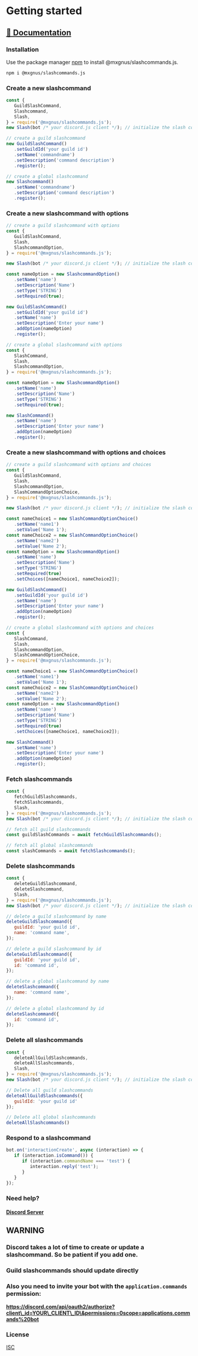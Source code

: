 # Getting started

## [📝 Documentation](https://slashcommands.mxgnus.de)

### Installation

Use the package manager [npm](https://nodejs.org/en/download/) to install @mxgnus/slashcommands.js.

```bash
npm i @mxgnus/slashcommands.js
```

### Create a new slashcommand

```javascript
const {
   GuildSlashCommand,
   Slashcommand,
   Slash,
} = require('@mxgnus/slashcommands.js');
new Slash(bot /* your discord.js client */); // initialize the slash command

// create a guild slashcommand
new GuildSlashCommand()
   .setGuildId('your guild id')
   .setName('commandname')
   .setDescription('command description')
   .register();

// create a global slashcommand
new Slashcommand()
   .setName('commandname')
   .setDescription('command description')
   .register();
```

### Create a new slashcommand with options

```javascript
// create a guild slashcommand with options
const {
   GuildSlashCommand,
   Slash,
   SlashcommandOption,
} = require('@mxgnus/slashcommands.js');

new Slash(bot /* your discord.js client */); // initialize the slash command

const nameOption = new SlashcommandOption()
   .setName('name')
   .setDescription('Name')
   .setType('STRING')
   .setRequired(true);

new GuildSlashCommand()
   .setGuildId('your guild id')
   .setName('name')
   .setDescription('Enter your name')
   .addOption(nameOption)
   .register();

// create a global slashcommand with options
const {
   SlashCommand,
   Slash,
   SlashcommandOption,
} = require('@mxgnus/slashcommands.js');

const nameOption = new SlashcommandOption()
   .setName('name')
   .setDescription('Name')
   .setType('STRING')
   .setRequired(true);

new SlashCommand()
   .setName('name')
   .setDescription('Enter your name')
   .addOption(nameOption)
   .register();
```

### Create a new slashcommand with options and choices

```javascript
// create a guild slashcommand with options and choices
const {
   GuildSlashCommand,
   Slash,
   SlashcommandOption,
   SlashCommandOptionChoice,
} = require('@mxgnus/slashcommands.js');

new Slash(bot /* your discord.js client */); // initialize the slash command

const nameChoice1 = new SlashCommandOptionChoice()
   .setName('name1')
   .setValue('Name 1');
const nameChoice2 = new SlashCommandOptionChoice()
   .setName('name2')
   .setValue('Name 2');
const nameOption = new SlashcommandOption()
   .setName('name')
   .setDescription('Name')
   .setType('STRING')
   .setRequired(true)
   .setChoices([nameChoice1, nameChoice2]);

new GuildSlashCommand()
   .setGuildId('your guild id')
   .setName('name')
   .setDescription('Enter your name')
   .addOption(nameOption)
   .register();

// create a global slashcommand with options and choices
const {
   SlashCommand,
   Slash,
   SlashcommandOption,
   SlashCommandOptionChoice,
} = require('@mxgnus/slashcommands.js');

const nameChoice1 = new SlashCommandOptionChoice()
   .setName('name1')
   .setValue('Name 1');
const nameChoice2 = new SlashCommandOptionChoice()
   .setName('name2')
   .setValue('Name 2');
const nameOption = new SlashcommandOption()
   .setName('name')
   .setDescription('Name')
   .setType('STRING')
   .setRequired(true)
   .setChoices([nameChoice1, nameChoice2]);

new SlashCommand()
   .setName('name')
   .setDescription('Enter your name')
   .addOption(nameOption)
   .register();
```

### Fetch slashcommands

```javascript
const {
   fetchGuildSlashcommands,
   fetchSlashcommands,
   Slash,
} = require('@mxgnus/slashcommands.js');
new Slash(bot /* your discord.js client */); // initialize the slash command

// fetch all guild slashcommands
const guildSlashCommands = await fetchGuildSlashcommands();

// fetch all global slashcommands
const slashCommands = await fetchSlashcommands();
```

### Delete slashcommands

```javascript
const {
   deleteGuildSlashcommand,
   deleteSlashcommand,
   Slash,
} = require('@mxgnus/slashcommands.js');
new Slash(bot /* your discord.js client */); // initialize the slash command

// delete a guild slashcommand by name
deleteGuildSlashcommand({
   guildId: 'your guild id',
   name: 'command name',
});

// delete a guild slashcommand by id
deleteGuildSlashcommand({
   guildId: 'your guild id',
   id: 'command id',
});

// delete a global slashcommand by name
deleteSlashcommand({
   name: 'command name',
});

// delete a global slashcommand by id
deleteSlashcommand({
   id: 'command id',
});
```

### Delete all slashcommands

```javascript
const {
   deleteAllGuildSlashcommands,
   deleteAllSlashcommands,
   Slash,
} = require('@mxgnus/slashcommands.js');
new Slash(bot /* your discord.js client */); // initialize the slash command

// Delete all guild slashcommands
deleteAllGuildSlashcommands({
   guildId: 'your guild id'
});

// Delete all global slashcommands
deleteAllSlashcommands()
```

### Respond to a slashcommand

```javascript
bot.on('interactionCreate', async (interaction) => {
   if (interaction.isCommand()) {
      if (interaction.commandName === 'test') {
         interaction.reply('test');
      }
   }
});
```

### Need help?

#### [Discord Server](https://discord.gg/M6Tf9b2Tvt)

## WARNING

### Discord takes a lot of time to create or update a slashcommand. So be patient if you add one.

### Guild slashcommands should update directly

### Also you need to invite your bot with the `application.commands` permission:

**https://discord.com/api/oauth2/authorize?client\_id=YOUR\_CLIENT\_ID\&permissions=0scope=applications.commands%20bot**

### License

[ISC](https://choosealicense.com/licenses/isc/)
